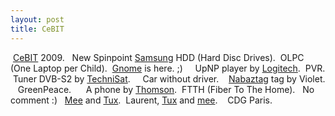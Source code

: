 ```yaml
---
layout: post
title: CeBIT
---
```


<img src="/assets/images/blog/Salon/CEBIT2008/CeBIT_1.jpg" alt="" />  
<a href="http://www.cebit.de">CeBIT</a> 2009.  
  
<img src="/assets/images/blog/Salon/CEBIT2008/CeBIT_2.jpg" alt="" />  
  
  
<img src="/assets/images/blog/Salon/CEBIT2008/CeBIT_3.jpg" alt="" />  
New Spinpoint <a href="http://www.samsung.com">Samsung</a> HDD (Hard Disc Drives).  
  
<img src="/assets/images/blog/Salon/CEBIT2008/CeBIT_4.jpg" alt="" />  
OLPC (One Laptop per Child).  
  
<img src="/assets/images/blog/Salon/CEBIT2008/CeBIT_5.jpg" alt="" />  
<a href="http://www.gnome.org">Gnome</a> is here. ;)  
  
<img src="/assets/images/blog/Salon/CEBIT2008/CeBIT_6.jpg" alt="" />  
  
  
<img src="/assets/images/blog/Salon/CEBIT2008/CeBIT_7.jpg" alt="" />  
  
  
<img src="/assets/images/blog/Salon/CEBIT2008/CeBIT_8.jpg" alt="" />  
  
  
<img src="/assets/images/blog/Salon/CEBIT2008/CeBIT_9.jpg" alt="" />  
UpNP player by <a href="http://www.logitech.com">Logitech</a>.  
  
<img src="/assets/images/blog/Salon/CEBIT2008/CeBIT_10.jpg" alt="" />  
PVR.  
  
<img src="/assets/images/blog/Salon/CEBIT2008/CeBIT_11.jpg" alt="" />  
Tuner DVB-S2 by <a href="http://www.technisat.com">TechniSat</a>.  
  
<img src="/assets/images/blog/Salon/CEBIT2008/CeBIT_12.jpg" alt="" />  
  
  
<img src="/assets/images/blog/Salon/CEBIT2008/CeBIT_13.jpg" alt="" />  
  
  
<img src="/assets/images/blog/Salon/CEBIT2008/CeBIT_14.jpg" alt="" />  
  
  
<img src="/assets/images/blog/Salon/CEBIT2008/CeBIT_15.jpg" alt="" />  
Car without driver.  
  
<img src="/assets/images/blog/Salon/CEBIT2008/CeBIT_16.jpg" alt="" />  
  
  
<img src="/assets/images/blog/Salon/CEBIT2008/CeBIT_17.jpg" alt="" />  
  
  
<img src="/assets/images/blog/Salon/CEBIT2008/CeBIT_18.jpg" alt="" />  
<a href="http://www.nabaztag.com">Nabaztag</a> tag by Violet.  
  
<img src="/assets/images/blog/Salon/CEBIT2008/CeBIT_19.jpg" alt="" />  
  
  
<img src="/assets/images/blog/Salon/CEBIT2008/CeBIT_20.jpg" alt="" />  
  
  
<img src="/assets/images/blog/Salon/CEBIT2008/CeBIT_21.jpg" alt="" />  
GreenPeace.  
  
<img src="/assets/images/blog/Salon/CEBIT2008/CeBIT_22.jpg" alt="" />  
  
  
<img src="/assets/images/blog/Salon/CEBIT2008/CeBIT_23.jpg" alt="" />  
  
  
<img src="/assets/images/blog/Salon/CEBIT2008/CeBIT_24.jpg" alt="" />  
  
  
<img src="/assets/images/blog/Salon/CEBIT2008/CeBIT_25.jpg" alt="" />  
  
  
<img src="/assets/images/blog/Salon/CEBIT2008/CeBIT_27.jpg" alt="" />  
A phone by <a href="http://www.thomson.net">Thomson</a>.  
  
<img src="/assets/images/blog/Salon/CEBIT2008/CeBIT_28.jpg" alt="" />  
FTTH (Fiber To The Home).  
  
<img src="/assets/images/blog/Salon/CEBIT2008/CeBIT_29.jpg" alt="" />  
  
  
<img src="/assets/images/blog/Salon/CEBIT2008/CeBIT_30.jpg" alt="" />  
No comment :)  
  
<img src="/assets/images/blog/Salon/CEBIT2008/CeBIT_31.jpg" alt="" />  
  
  
<img src="/assets/images/blog/Salon/CEBIT2008/CeBIT_32.jpg" alt="" />  
<a href="http://www.remibarbe.fr">Mee</a> and <a href="http://fr.wikipedia.org/wiki/Tux" hreflang="fr">Tux</a>.  
  
<img src="/assets/images/blog/Salon/CEBIT2008/CeBIT_38.jpg" alt="" />  
Laurent, <a href="http://fr.wikipedia.org/wiki/Tux" hreflang="fr">Tux</a> and <a href="http://www.remibarbe.fr">mee</a>.  
  
<img src="/assets/images/blog/Salon/CEBIT2008/CeBIT_34.jpg" alt="" />  
  
  
<img src="/assets/images/blog/Salon/CEBIT2008/CeBIT_37.jpg" alt="" />  
  
  
<img src="/assets/images/blog/Salon/CEBIT2008/CeBIT_39.jpg" alt="" />  
CDG Paris.